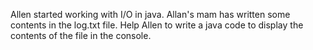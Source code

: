 Allen started working with I/O in java. Allan's mam has written some contents in the log.txt file. Help Allen to write a java code to display the contents of the file in the console.